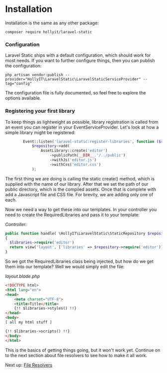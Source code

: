# Installation

Installation is the same as any other package:

```shell
composer require hollyit/laravel-static
```

### Configuration

Laravel Static ships with a default configuration, which should work for most needs. If you want to further configure things, then you can publish the configuration:

```shell
php artisan vendor:publish --provider="HollyIT\LaravelStatic\LaravelStaticServiceProvider" --tag="config"
```

The configuration file is fully documented, so feel free to explore the options available.

### Registering your first library

To keep things as lightweight as possible, library registration is called from an event you can register in your EventServiceProvider. Let's look at how a simple library might be registered:

```php
        Event::listen('laravel-static:register-libraries', function ($repository) {
            $repository->add(
                AssetLibrary::create('editor')
                    ->publicPath(__DIR__.'/../public')
                    ->withJs('editor.js')
                    ->withCss('editor.css')
            );
```
The first thing we are doing is calling the static create() method, which is supplied with the name of our library. After that we set the path of our public directory, which is the compiled assets. Once that is complete with add a Javascript file and CSS file. For brevity, we are adding only one of each.

Now we need a way to get these into our templates. In your controller you need to create the RequiredLibraries and pass it to your template:

_Controller:_
```php
public function handle( \HollyIT\LaravelStatic\StaticRepository $repository) 
{
  $libraries->require('editor')
  return view('layout', ['libraries' => $repository->require('editor')])
}
```
So we got the RequiredLibraries class being injected, but how do we get them into our template? Well we would simply edit the file:

_layout.blade.php_

```html
<!DOCTYPE html>
<html lang="en">
<head>
    <meta charset="UTF-8">
    <title>Title</title>
    {!! $libraries->styles() !!}
</head>
<body>
[ all my html stuff ]

{!! $libraries->scripts() !!}
</body>
</html>
```

This is the basics of getting things going, but it won't work yet. Continue on to the next section about file resolvers to see how to make it all work.

Next up: [File Resolvers](file-resolvers.md)

